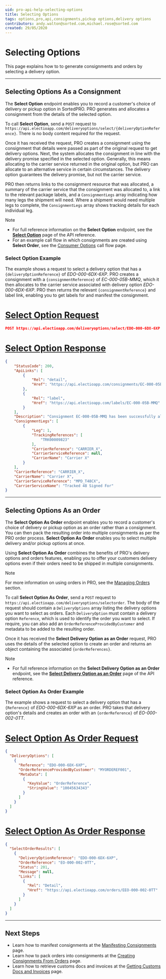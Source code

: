 ```yaml
---
uid: pro-api-help-selecting-options
title: Selecting Options
tags: options,pro,api,consignments,pickup options,delivery options
contributors: andy.walton@sorted.com,michael.rose@sorted.com
created: 29/05/2020
---
```

# Selecting Options

This page explains how to to generate consignments and orders by selecting a delivery option. 

---

## Selecting Options As a Consignment

The **Select Option** endpoint enables you to record a customer's choice of delivery or pickup option in SortedPRO. PRO generates and allocates a consignment from the details of the selected option.

To call **Select Option**, send a `POST` request to `https://api.electioapp.com/deliveryoptions/select/{deliveryOptionReference}`. There is no body content required for the request.

Once it has received the request, PRO creates a consignment using the consignment that details were passed as part of the original request to get delivery options. Next, the system allocates the consignment in line with the delivery promise specified in the selected option. Generally, this means allocating to the carrier service returned in the original option, but PRO can allocate to an alternative service in certain circumstances. The delivery option guarantees the delivery promise, but not the carrier service.

PRO then returns links to the consignment resource that was allocated, a summary of the carrier service that the consignment was allocated to, a link to the relevant package labels, and a `ConsignmentLegs` array indicating how many legs the shipment will need. Where a shipment would need multiple legs to complete, the `ConsignmentLegs` array shows tracking details for each individual leg.

> [!NOTE]
>
> * For full reference information on the <strong>Select Option</strong> endpoint, see the <strong><a href="https://docs.electioapp.com/#/api/SelectOption">Select Option</a></strong> page of the API reference.
> * For an example call flow in which consignments are created using **Select Order**, see the [Consumer Options](/pro/api/help/flows/consumer_options_flow.html) call flow page.

### Select Option Example

The example shows a request to select a delivery option that has a `{deliveryOptionReference}` of _EDO-000-6DX-6XP_. PRO creates a consignment with a `{consignmentReference}` of _EC-000-05B-MMQ_, which it then allocates to the carrier service associated with delivery option _EDO-000-6DX-6XP_. PRO then returns the relevant `{consignmentReference}` and label link, enabling you to get labels for and manifest the consignment.

# [Select Option Request](#tab/select-option-request)

```json
POST https://api.electioapp.com/deliveryoptions/select/EDO-000-6DX-6XP
```

# [Select Option Response](#tab/select-option-response)

```json
{
    "StatusCode": 200,
    "ApiLinks": [
        {
            "Rel": "detail",
            "Href": "https://api.electioapp.com/consignments/EC-000-05B-MMQ"
        },
        {
            "Rel": "label",
            "Href": "https://api.electioapp.com/labels/EC-000-05B-MMQ"
        }
    ],
    "Description": "Consignment EC-000-05B-MMQ has been successfully allocated with Carrier X Tracked 48 Signed For for shipping on 17/06/2019 00:00:00 +00:00",
    "ConsignmentLegs": [
        {
            "Leg": 1,
            "TrackingReferences": [
                "TRK00009823"
            ],
            "CarrierReference": "CARRIER_X",
            "CarrierServiceReference": null,
            "CarrierName": "Carrier X"
        }
    ],
    "CarrierReference": "CARRIER_X",
    "CarrierName": "Carrier X",
    "CarrierServiceReference": "MPD_T48CX",
    "CarrierServiceName": "Tracked 48 Signed For"
}
```

---

## Selecting Options As an Order    

The **Select Option As Order** endpoint enables you to record a customer's choice of delivery or pickup option as an order rather than a consignment. You can then pack the resulting order into multiple consignments as per the PRO order process. **Select Option As Order** enables you to select multiple delivery and/or pickup options at once. 

Using **Select Option As Order** combines the benefits of PRO's delivery options and orders features, enabling you to offer your customers delivery options even if their orders need to be shipped in multiple consignments.

> [!NOTE]
>
> For more information on using orders in PRO, see the [Managing Orders](/pro/api/help/managing_orders.html) section.

To call **Select Option As Order**, send a `POST` request to `https://api.electioapp.com/deliveryoptions/selectorder`. The body of the request should contain a `DeliveryOptions` array listing the delivery options you want to select as orders. Each `DeliveryOption` must contain a delivery option `Reference`, which is used to identify the order you want to select. If require, you can also add an `OrderReferenceProvidedByCustomer` and metadata to be added to the resulting order.

Once it has received the **Select Delivery Option as an Order** request, PRO uses the details of the selected option to create an order and returns an object containing the associated `{orderReferences}`. 

> [!NOTE]
>
> * For full reference information on the <strong>Select Delivery Option as an Order</strong> endpoint, see the <strong><a href="https://docs.electioapp.com/#/api/SelectDeliveryOptionasanOrder">Select Delivery Option as an Order</a></strong> page of the API reference.

### Select Option As Order Example

The example shows a request to select a delivery option that has a `{Reference}` of _EDO-000-6DX-6XP_ as an order. PRO takes that delivery option's details and creates an order with an `{orderReference}` of _EO-000-002-0TT_.

# [Select Option As Order Request](#tab/select-option-as-order-request)

```json
{
  "DeliveryOptions": [
    {
      "Reference": "EDO-000-6DX-6XP",
      "OrderReferenceProvidedByCustomer": "MYORDEREF001",
      "MetaData": [
        {
          "KeyValue": "OrderReference",
          "StringValue": "10045634343"
        }
      ]
    }
  ]
}
```

# [Select Option As Order Response](#tab/select-option-as-order-response)

  ```json
  {
    "SelectOrderResults": [
      {
        "DeliveryOptionReference": "EDO-000-6DX-6XP",
        "OrderReference": "EO-000-002-0TT",
        "Status": 201,
        "Message": null,
        "Links": [
          {
            "Rel": "Detail",
            "Href": "https://api.electioapp.com/orders/EEO-000-002-0TT"
          }
        ]
      }
    ]
  }
  ```

---

## Next Steps

* Learn how to manifest consignments at the [Manifesting Consignments](/pro/api/help/manifesting_consignments.html) page.
* Learn how to pack orders into consignments at the [Creating Consignments From Orders](/pro/api/help/packing_orders.html) page.
* Learn how to retrieve customs docs and invoices at the [Getting Customs Docs and Invoices](/pro/api/help/getting_customs_docs_and_invoices.html) page.